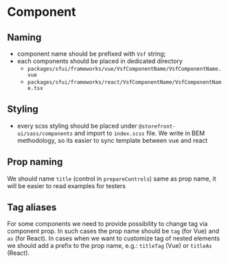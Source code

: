 # Component

## Naming

- component name should be prefixed with `Vsf` string;
- each components should be placed in dedicated directory
  - `packages/sfui/frameworks/vue/VsfComponentName/VsfComponentName.vue`
  - `packages/sfui/frameworks/react/VsfComponentName/VsfComponentName.tsx`

## Styling

- every scss styling should be placed under `@storefront-ui/sass/components` and import to `index.scss` file. We write in BEM methodology, so its easier to sync template between vue and react

## Prop naming

We should name `title` (control in `prepareControls`) same as prop name, it will be easier to read examples for testers

## Tag aliases

For some components we need to provide possibility to change tag via component prop. In such cases the prop name should be `tag` (for Vue) and `as` (for React).
In cases when we want to customize tag of nested elements we should add a prefix to the prop name, e.g.: `titleTag` (Vue) or `titleAs` (React).
